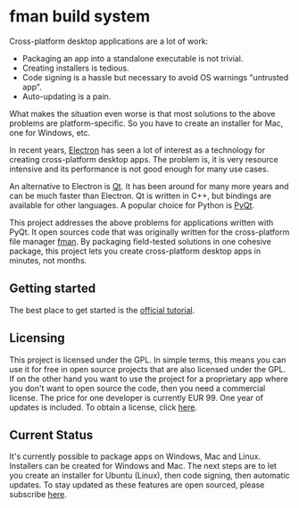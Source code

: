 # fman build system
Cross-platform desktop applications are a lot of work:

 * Packaging an app into a standalone executable is not trivial.
 * Creating installers is tedious.
 * Code signing is a hassle but necessary to avoid OS warnings "untrusted app".
 * Auto-updating is a pain.

What makes the situation even worse is that most solutions to the above 
problems are platform-specific. So you have to create an installer for Mac, one
for Windows, etc.

In recent years, [Electron](https://electronjs.org/) has seen a lot of interest
as a technology for creating cross-platform desktop apps. The problem is, it is
very resource intensive and its performance is not good enough for many use
cases.

An alternative to Electron is [Qt](https://www.qt.io). It has been around for
many more years and can be much faster than Electron. Qt is written in C++, but
bindings are available for other languages. A popular choice for Python is
[PyQt](https://riverbankcomputing.com/software/pyqt/intro).

This project addresses the above problems for applications written with PyQt.
It open sources code that was originally written for the cross-platform file
manager [fman](https://fman.io?s=fbs). By packaging field-tested solutions in
one cohesive package, this project lets you create cross-platform desktop apps
in minutes, not months.

## Getting started
The best place to get started is the
[official tutorial](https://github.com/mherrmann/fbs-tutorial).

## Licensing
This project is licensed under the GPL. In simple terms, this means you can use
it for free in open source projects that are also licensed under the GPL. If on
the other hand you want to use the project for a proprietary app where you don't
want to open source the code, then you need a commercial license. The price for
one developer is currently EUR 99. One year of updates is included. To obtain a
license, click
[here](https://www.paypal.com/cgi-bin/webscr?cmd=_s-xclick&hosted_button_id=NH2ANDDS48KXA).

## Current Status
It's currently possible to package apps on Windows, Mac and Linux. Installers
can be created for Windows and Mac. The next steps are to let you create an
installer for Ubuntu (Linux), then code signing, then automatic updates. To stay
updated as these features are open sourced, please subscribe
[here](https://emailoctopus.com/lists/5061ca0f-33e0-11e8-a3c9-06b79b628af2/forms/subscribe).